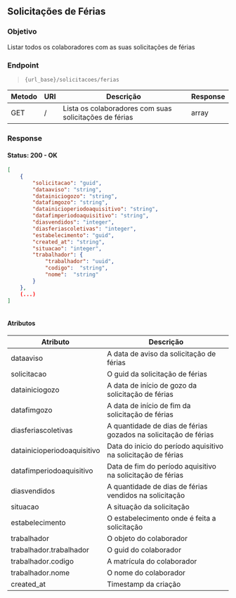 ## Solicitações de Férias

### Objetivo

Listar todos os colaboradores com as suas solicitações de férias

### Endpoint

> `{url_base}/solicitacoes/ferias`

| Metodo  | URI               | Descrição                                                               | Response      |
|---------|-------------------|-------------------------------------------------------------------------|---------------|
| GET     | /                 | Lista os colaboradores com suas solicitações de férias                  | array         |


### Response
#### Status: 200 - OK
```json
[
    {
        "solicitacao": "guid",
        "dataaviso": "string",
        "datainiciogozo": "string",
        "datafimgozo": "string",
        "datainicioperiodoaquisitivo": "string",
        "datafimperiodoaquisitivo": "string",
        "diasvendidos": "integer",
        "diasferiascoletivas": "integer",
        "estabelecimento": "guid",
        "created_at": "string",
        "situacao": "integer",
        "trabalhador": {
            "trabalhador": "uuid",
            "codigo":  "string",
            "nome":  "string"
        }
    }, 
    (...)
]
 
```

#### Atributos
| Atributo                              | Descrição                                                              |
|---------------------------------------|------------------------------------------------------------------------|
| dataaviso                             | A data de aviso da solicitação de férias                               |
| solicitacao                           | O guid da solicitação de férias                                        |
| datainiciogozo                        | A data de início de gozo da solicitação de férias                      |
| datafimgozo                           | A data de início de fim da solicitação de férias                       |
| diasferiascoletivas                   | A quantidade de dias de férias gozados na solicitação de férias        |
| datainicioperiodoaquisitivo           | Data do inicio do período aquisitivo na solicitação de férias          |
| datafimperiodoaquisitivo              | Data de fim do período aquisitivo na solicitação de férias             |
| diasvendidos                          | A quantidade de dias de férias vendidos na solicitação                 |
| situacao                              | A situação da solicitação                                              |
| estabelecimento                       | O estabelecimento onde é feita a solicitação                           |
| trabalhador                           | O objeto do colaborador                                                |
| trabalhador.trabalhador               | O guid do colaborador                                                  |
| trabalhador.codigo                    | A matrícula do colaborador                                             |
| trabalhador.nome                      | O nome do colaborador                                                  |
| created_at                            | Timestamp da criação                                                   |



